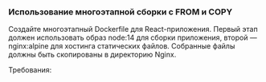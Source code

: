 
### Использование многоэтапной сборки с FROM и COPY 

Создайте многоэтапный Dockerfile для React-приложения. Первый этап должен использовать образ node:14 для сборки приложения, второй — nginx:alpine для хостинга статических файлов. Собранные файлы должны быть скопированы в директорию Nginx.

Требования:

